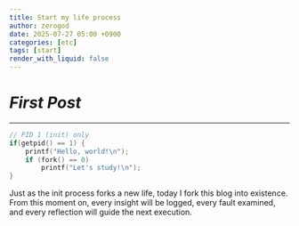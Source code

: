 ```yaml
---
title: Start my life process
author: zerogod
date: 2025-07-27 05:00 +0900
categories: [etc]
tags: [start]
render_with_liquid: false
---
```

# ***First Post***
---
```cpp
// PID 1 (init) only
if(getpid() == 1) {
    printf("Hello, world!\n");
    if (fork() == 0) 
        printf("Let's study!\n");
}
```
Just as the init process forks a new life, today I fork this blog into existence.   
From this moment on, every insight will be logged, every fault examined, and every reflection will guide the next execution.